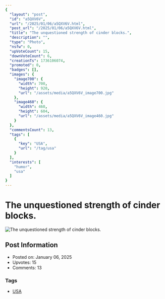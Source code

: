 ```yaml
---
{
  "layout": "post",
  "id": "a5QXV6V",
  "url": "/2025/01/06/a5QXV6V.html",
  "post_url": "/2025/01/06/a5QXV6V.html",
  "title": "The unquestioned strength of cinder blocks.",
  "description": "",
  "type": "Photo",
  "nsfw": 0,
  "upVoteCount": 15,
  "downVoteCount": 6,
  "creationTs": 1736106074,
  "promoted": 0,
  "badges": [],
  "images": {
    "image700": {
      "width": 700,
      "height": 920,
      "url": "/assets/media/a5QXV6V_image700.jpg"
    },
    "image460": {
      "width": 460,
      "height": 604,
      "url": "/assets/media/a5QXV6V_image460.jpg"
    }
  },
  "commentsCount": 13,
  "tags": [
    {
      "key": "USA",
      "url": "/tag/usa"
    }
  ],
  "interests": [
    "humor",
    "usa"
  ]
}
---
```


# The unquestioned strength of cinder blocks.

![The unquestioned strength of cinder blocks.](/assets/media/a5QXV6V_image700.jpg)

## Post Information

- Posted on: January 06, 2025
- Upvotes: 15
- Comments: 13

### Tags

- [USA](/tag/USA)
